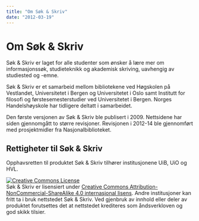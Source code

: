```yaml
---
title: "Om Søk & Skriv"
date: "2012-03-19"
---
```


# Om Søk & Skriv

Søk & Skriv er laget for alle studenter som ønsker å lære mer om informasjonssøk, studieteknikk og akademisk skriving, uavhengig av studiested og -emne. 

Søk & Skriv er et samarbeid mellom bibliotekene ved Høgskolen på Vestlandet, Universitetet i Bergen og Universitetet i Oslo samt Institutt for filosofi og førstesemesterstudier ved Universitetet i Bergen. Norges Handelshøyskole har tidligere deltatt i samarbeidet. 

Den første versjonen av Søk & Skriv ble publisert i 2009. Nettsidene har siden gjennomgått to større revisjoner. Revisjonen i 2012-14 ble gjennomført med prosjektmidler fra Nasjonalbiblioteket.


## Rettigheter til Søk & Skriv

Opphavsretten til produktet Søk & Skriv tilhører institusjonene UiB, UiO og HVL.  

<a rel="license" href="https://creativecommons.org/licenses/by-nc-sa/4.0/"><img alt="Creative Commons License" style="border-width:0" src="https://i.creativecommons.org/l/by-nc-sa/4.0/88x31.png" /></a><br />Søk & Skriv er lisensiert under <a rel="license" href="https://creativecommons.org/licenses/by-nc-sa/4.0/">Creative Commons Attribution-NonCommercial-ShareAlike 4.0 internasjonal lisens</a>. Andre institusjoner kan fritt ta i bruk nettstedet Søk & Skriv. Ved gjenbruk av innhold eller deler av produktet forutsettes det at nettstedet krediteres som åndsverkloven og god skikk tilsier.
